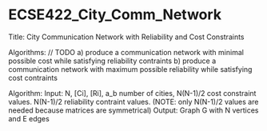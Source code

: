 # ECSE422_City_Comm_Network
Title: City Communication Network with Reliability and Cost Constraints

Algorithms:
// TODO
a) produce a communication network with minimal possible cost while satisfying reliability contraints
b) produce a communication network with maximum possible reliability while satisfying cost contraints

Algorithm:
Input: N, [Ci], [Ri], a_b
number of cities, N(N-1)/2 cost constraint values. N(N-1)/2 reliability contraint values.
(NOTE: only N(N-1)/2 values are needed because matrices are symmetrical)
Output: Graph G with N vertices and E edges 
